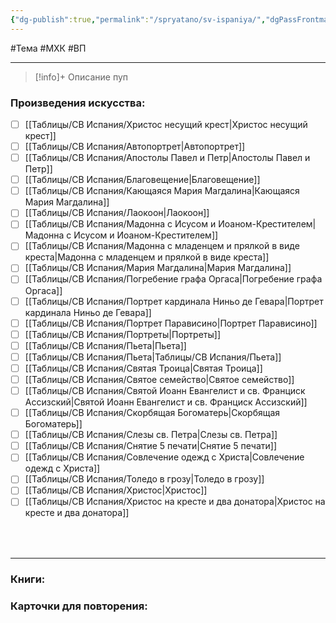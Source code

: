 ```yaml
---
{"dg-publish":true,"permalink":"/spryatano/sv-ispaniya/","dgPassFrontmatter":true}
---
```


#Тема #МХК #ВП 

---

> [!info]+ Описание
> пуп
### Произведения искусства:
- [ ] [[Таблицы/СВ Испания/Христос несущий крест\|Христос несущий крест]]
- [ ] [[Таблицы/СВ Испания/Автопортрет\|Автопортрет]]
- [ ] [[Таблицы/СВ Испания/Апостолы Павел и Петр\|Апостолы Павел и Петр]]
- [ ] [[Таблицы/СВ Испания/Благовещение\|Благовещение]]
- [ ] [[Таблицы/СВ Испания/Кающаяся Мария Магдалина\|Кающаяся Мария Магдалина]]
- [ ] [[Таблицы/СВ Испания/Лаокоон\|Лаокоон]]
- [ ] [[Таблицы/СВ Испания/Мадонна с Исусом и Иоаном-Крестителем\|Мадонна с Исусом и Иоаном-Крестителем]]
- [ ] [[Таблицы/СВ Испания/Мадонна с младенцем и прялкой в виде креста\|Мадонна с младенцем и прялкой в виде креста]]
- [ ] [[Таблицы/СВ Испания/Мария Магдалина\|Мария Магдалина]]
- [ ] [[Таблицы/СВ Испания/Погребение графа Оргаса\|Погребение графа Оргаса]]
- [ ] [[Таблицы/СВ Испания/Портрет кардинала Ниньо де Гевара\|Портрет кардинала Ниньо де Гевара]]
- [ ] [[Таблицы/СВ Испания/Портрет Парависино\|Портрет Парависино]]
- [ ] [[Таблицы/СВ Испания/Портреты\|Портреты]]
- [ ] [[Таблицы/СВ Испания/Пьетa\|Пьетa]]
- [ ] [[Таблицы/СВ Испания/Пьета\|Таблицы/СВ Испания/Пьета]]
- [ ] [[Таблицы/СВ Испания/Святая Троица\|Святая Троица]]
- [ ] [[Таблицы/СВ Испания/Святое семейство\|Святое семейство]]
- [ ] [[Таблицы/СВ Испания/Святой Иоанн Евангелист и св. Франциск Ассизский\|Святой Иоанн Евангелист и св. Франциск Ассизский]]
- [ ] [[Таблицы/СВ Испания/Скорбящая Богоматерь\|Скорбящая Богоматерь]]
- [ ] [[Таблицы/СВ Испания/Слезы св. Петра\|Слезы св. Петра]]
- [ ] [[Таблицы/СВ Испания/Снятие 5 печати\|Снятие 5 печати]]
- [ ] [[Таблицы/СВ Испания/Совлечение одежд с Христа\|Совлечение одежд с Христа]]
- [ ] [[Таблицы/СВ Испания/Толедо в грозу\|Толедо в грозу]]
- [ ] [[Таблицы/СВ Испания/Христос\|Христос]]
- [ ] [[Таблицы/СВ Испания/Христос на кресте и два донатора\|Христос на кресте и два донатора]]
### ㅤ
---

### Книги:
### Карточки для повторения:
